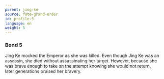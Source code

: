 ```yaml
---
parent: jing-ke
source: fate-grand-order
id: profile-5
language: en
weight: 5
---
```


### Bond 5

Jing Ke mocked the Emperor as she was killed.
Even though Jing Ke was an assassin, she died without assassinating her target.
However, because she was brave enough to take on the attempt knowing she would not return, later generations praised her bravery.
